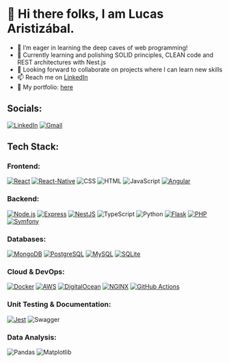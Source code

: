 # 👋 Hi there folks, I am Lucas Aristizábal.
- 👀 I’m eager in learning the deep caves of web programming!
- 🌱 Currently learning and polishing SOLID principles, CLEAN code and REST architectures with Nest.js
- 💞️ Looking forward to collaborate on projects where I can learn new skills
- 📫 Reach me on [LinkedIn](https://www.linkedin.com/in/lucas-aristizábal/)
- 📌 My portfolio: [here](https://lucasaristidev.space)

## Socials:

[![LinkedIn](https://img.icons8.com/?size=70&id=13930&format=png&color=000000)](https://www.linkedin.com/in/lucas-aristizábal/)  [![Gmail](https://img.icons8.com/?size=70&id=P7UIlhbpWzZm&format=png&color=000000)](mailto:lucasaristiz789@gmail.com)

## Tech Stack:

### Frontend:
[![React](https://img.shields.io/badge/React-61DAFB?style=for-the-badge&logo=react&logoColor=black)]()
[![React-Native](https://img.shields.io/badge/ReactNative-61DBFC?style=for-the-badge&logo=react&logoColor=black)]()
![CSS](https://img.shields.io/badge/CSS-1572B6?style=for-the-badge&logo=css3&logoColor=white)
![HTML](https://img.shields.io/badge/HTML-E34F26?style=for-the-badge&logo=html5&logoColor=white)
![JavaScript](https://img.shields.io/badge/JavaScript-F7DF1E?style=for-the-badge&logo=javascript&logoColor=black)
[![Angular](https://img.shields.io/badge/Angular-DD0031?style=for-the-badge&logo=angular&logoColor=white)]()

### Backend:
[![Node.js](https://img.shields.io/badge/Node.js-339933?style=for-the-badge&logo=node.js&logoColor=white)]()
[![Express](https://img.shields.io/badge/Express-000000?style=for-the-badge&logo=express&logoColor=white)]()
[![NestJS](https://img.shields.io/badge/NestJS-E0234E?style=for-the-badge&logo=nestjs&logoColor=white)]()
![TypeScript](https://img.shields.io/badge/TypeScript-3178C6?style=for-the-badge&logo=typescript&logoColor=white)
![Python](https://img.shields.io/badge/Python-3776AB?style=for-the-badge&logo=python&logoColor=white)
[![Flask](https://img.shields.io/badge/Flask-000000?style=for-the-badge&logo=flask&logoColor=white)]()
[![PHP](https://img.shields.io/badge/PHP-232531?style=for-the-badge&logo=php&logoColor=white)]()
[![Symfony](https://img.shields.io/badge/Symfony-1A171B?style=for-the-badge&logo=symfony&logoColor=white)]()

### Databases:
[![MongoDB](https://img.shields.io/badge/MongoDB-47A248?style=for-the-badge&logo=mongodb&logoColor=white)]()
[![PostgreSQL](https://img.shields.io/badge/PostgreSQL-4169E1?style=for-the-badge&logo=postgresql&logoColor=white)]()
[![MySQL](https://img.shields.io/badge/MySQL-4479A1?style=for-the-badge&logo=mysql&logoColor=white)]()
[![SQLite](https://img.shields.io/badge/SQLite-003B57?style=for-the-badge&logo=sqlite&logoColor=white)]()

### Cloud & DevOps:
[![Docker](https://img.shields.io/badge/Docker-2496ED?style=for-the-badge&logo=docker&logoColor=white)]()
[![AWS](https://img.shields.io/badge/AWS-FF9900?style=for-the-badge&logo=amazon-aws&logoColor=white)]()
[![DigitalOcean](https://img.shields.io/badge/DigitalOcean-0080FF?style=for-the-badge&logo=digitalocean&logoColor=white)]()
[![NGINX](https://img.shields.io/badge/NGINX-009639?style=for-the-badge&logo=NGINX&logoColor=white)]()
[![GitHub Actions](https://img.shields.io/badge/GitHub_Actions-2088FF?style=for-the-badge&logo=github-actions&logoColor=white)]()

### Unit Testing & Documentation:
[![Jest](https://img.shields.io/badge/Jest-C21325?style=for-the-badge&logo=jest&logoColor=white)]()
![Swagger](https://img.shields.io/badge/Swagger-85EA2D?style=for-the-badge&logo=swagger&logoColor=white)

### Data Analysis:
![Pandas](https://img.shields.io/badge/Pandas-150458?style=for-the-badge&logo=python&logoColor=white)
![Matplotlib](https://img.shields.io/badge/Matplotlib-11557C?style=for-the-badge&logo=python&logoColor=white)

<!---
lukkaku12/lukkaku12 is a ✨ special ✨ repository because its `README.md` (this file) appears on your GitHub profile.
You can click the Preview link to take a look at your changes.
--->
